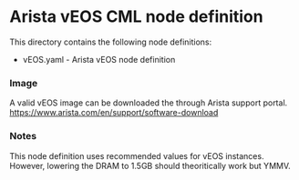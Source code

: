# Arista vEOS CML node definition 

This directory contains the following node definitions:

* vEOS.yaml - Arista vEOS node definition 

### Image 

A valid vEOS image can be downloaded the through Arista support portal. https://www.arista.com/en/support/software-download

### Notes

This node definition uses recommended values for vEOS instances. However, lowering the DRAM to 1.5GB should theoritically work but YMMV. 




